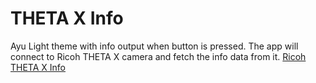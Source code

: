 # THETA X Info

Ayu Light theme with info output when button is pressed. The app will connect to Ricoh THETA X camera and fetch the info data from it. [Ricoh THETA X Info](https://api.ricoh/docs/theta-web-api-v2.1/protocols/info/)
